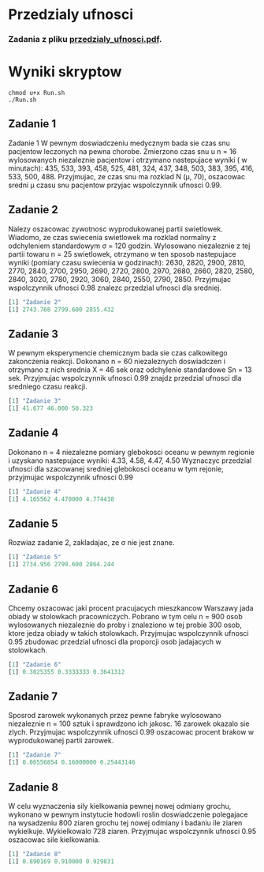 # Przedzialy ufnosci

### Zadania z pliku [przedzialy_ufnosci.pdf](przedzialy_ufnosci.pdf).

# Wyniki skryptow

```console
chmod u+x Run.sh
./Run.sh
```

## Zadanie 1
Zadanie 1 W pewnym doswiadczeniu medycznym bada sie czas snu pacjentow leczonych na pewna chorobe. Zmierzono czas snu u n = 16 wylosowanych niezaleznie pacjentow i otrzymano nastepujace wyniki ( w minutach): 435, 533, 393, 458, 525, 481, 324, 437, 348, 503, 383, 395, 416, 533, 500, 488. Przyjmujac, ze czas snu ma rozklad N (μ, 70), oszacowac sredni μ czasu snu pacjentow przyjac wspolczynnik ufnosci 0.99.

## Zadanie 2
Nalezy oszacowac zywotnosc wyprodukowanej partii swietlowek. Wiadomo, ze czas swiecenia swietlowek ma rozklad normalny z odchyleniem standardowym σ = 120 godzin. Wylosowano niezaleznie z tej partii towaru n = 25 swietlowek, otrzymano w ten sposob nastepujace wyniki (pomiary czasu swiecenia w godzinach): 2630, 2820, 2900, 2810, 2770, 2840, 2700, 2950, 2690, 2720, 2800, 2970, 2680, 2660, 2820, 2580, 2840, 3020, 2780, 2920, 3060, 2840, 2550, 2790, 2850. Przyjmujac wspolczynnik ufnosci 0.98 znalezc przedzial ufnosci dla sredniej.

```R
[1] "Zadanie 2"
[1] 2743.768 2799.600 2855.432
```

## Zadanie 3
W pewnym eksperymencie chemicznym bada sie czas calkowitego zakonczenia reakcji. Dokonano n = 60 niezaleznych doswiadczen i otrzymano z nich srednia X = 46 sek oraz odchylenie standardowe Sn = 13 sek. Przyjmujac wspolczynnik ufnosci 0.99 znajdz przedzial ufnosci dla sredniego czasu reakcji.

```R
[1] "Zadanie 3"
[1] 41.677 46.000 50.323
```

## Zadanie 4
Dokonano n = 4 niezalezne pomiary glebokosci oceanu w pewnym regionie i uzyskano nastepujace wyniki: 4.33, 4.58, 4.47, 4.50 Wyznaczyc przedzial ufnosci dla szacowanej sredniej glebokosci oceanu w tym rejonie, przyjmujac wspolczynnik ufnosci 0.99

```R
[1] "Zadanie 4"
[1] 4.165562 4.470000 4.774438
```

## Zadanie 5
Rozwiaz zadanie 2, zakladajac, ze σ nie jest znane.

```R
[1] "Zadanie 5"
[1] 2734.956 2799.600 2864.244
```

## Zadanie 6

Chcemy oszacowac jaki procent pracujacych mieszkancow Warszawy jada obiady w stolowkach pracowniczych. Pobrano w tym celu n = 900 osob wylosowanych niezaleznie do proby i znaleziono w tej probie 300 osob, ktore jedza obiady w takich stolowkach. Przyjmujac wspolczynnik ufnosci 0.95 zbudowac przedzial ufnosci dla proporcji osob jadajacych w stolowkach.

```R
[1] "Zadanie 6"
[1] 0.3025355 0.3333333 0.3641312
```

## Zadanie 7
Sposrod zarowek wykonanych przez pewne fabryke wylosowano niezaleznie n = 100 sztuk i sprawdzono ich jakosc. 16 zarowek okazalo sie zlych. Przyjmujac wspolczynnik ufnosci 0.99 oszacowac procent brakow w wyprodukowanej partii zarowek.

```R
[1] "Zadanie 7"
[1] 0.06556854 0.16000000 0.25443146
```
## Zadanie 8
W celu wyznaczenia sily kielkowania pewnej nowej odmiany grochu, wykonano w pewnym instytucie hodowli roslin doswiadczenie polegajace na wysadzeniu 800 ziaren grochu tej nowej odmiany i badaniu ile ziaren wykielkuje. Wykielkowalo 728 ziaren. Przyjmujac wspolczynnik ufnosci 0.95 oszacowac sile kielkowania.

```R
[1] "Zadanie 8"
[1] 0.890169 0.910000 0.929831
```
